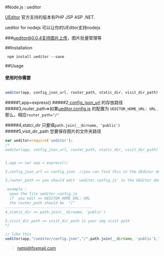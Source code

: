 #Node.js : ueditor


[UEditor](https://github.com/fex-team/ueditor) 官方支持的版本有PHP JSP ASP .NET.

ueditor for nodejs 可以让你的UEditor支持nodejs 


###ueditor@0.0.4支持图片上传，图片批量管理等

##Installation

```
 npm install ueditor --save

```

##Usage

#### 使用时你需要
```javascript

ueditor(app, config_json_url, router_path, static_dir, visit_dir_path)

```
#####1,app=express()
#####2,[config_json_url](https://github.com/netpi/ueditor-1/blob/dev-1.5.0/php/config.json) 的存放路径
#####3,router_path=>如果[ueditor.config.js](https://github.com/netpi/ueditor-1/blob/dev-1.5.0/ueditor.config.js)  的配置为 ```UEDITOR_HOME_URL: URL``` . 那么，相应```router_path="/"```
  
#####4,statci_dir 只要填```path.join(__dirname, 'public')```
#####5,visit_dir_path 您要保存图片的文件夹路径
```javascript
var ueditor=require('ueditor');
/*
ueditor(app, config_json_url, router_path, static_dir, visit_dir_path)


1,app => var app = express();

2,config_json_url => config.json  //you can find this in the UEditor demo

3,router_path => you should edit 'ueditor.config.js' in the UEditor demo

 example : 
  open the file ueditor.config.js
  if  you edit => UEDITOR_HOME_URL: URL
  the router_path should be  "/"
----------------------------------------
4,static_dir => path.join(__dirname, 'public')

5,visit_dir_path => visit_dir_path is your img visit path 
*/

// like this
ueditor(app,"/ueditor/config.json","/",path.join(__dirname, 'public'),"/upload")

```
>netpi@foxmail.com
